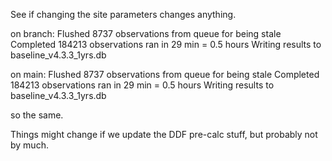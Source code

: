 See if changing the site parameters changes anything.

on branch:
Flushed 8737 observations from queue for being stale
Completed 184213 observations
ran in 29 min = 0.5 hours
Writing results to  baseline_v4.3.3_1yrs.db

on main:
Flushed 8737 observations from queue for being stale
Completed 184213 observations
ran in 29 min = 0.5 hours
Writing results to  baseline_v4.3.3_1yrs.db

so the same.

Things might change if we update the DDF pre-calc stuff, but probably not by much.

